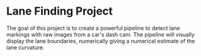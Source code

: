 # Lane Finding Project

The goal of this project is to create a powerful pipeline to detect lane markings with raw images from a car's dash cam. The pipeline will visually display the lane boundaries, numerically giving a numerical estimate of the lane curvature.
